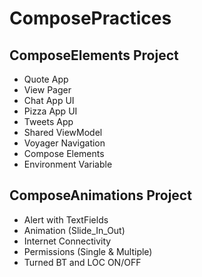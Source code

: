 # ComposePractices

## ComposeElements Project
- Quote App
- View Pager
- Chat App UI
- Pizza App UI
- Tweets App
- Shared ViewModel
- Voyager Navigation
- Compose Elements
- Environment Variable

## ComposeAnimations Project
- Alert with TextFields
- Animation (Slide_In_Out)
- Internet Connectivity
- Permissions (Single & Multiple)
- Turned BT and LOC ON/OFF
